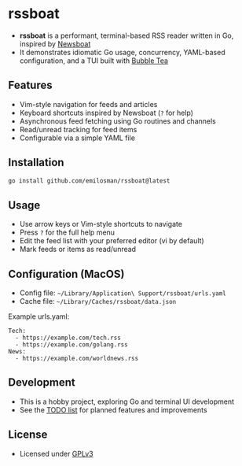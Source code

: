 # rssboat

- **rssboat** is a performant, terminal-based RSS reader written in Go, inspired by [Newsboat](https://github.com/newsboat/newsboat)
- It demonstrates idiomatic Go usage, concurrency, YAML-based configuration, and a TUI built with [Bubble Tea](https://github.com/charmbracelet/bubbletea)

## Features
- Vim-style navigation for feeds and articles  
- Keyboard shortcuts inspired by Newsboat (`?` for help)  
- Asynchronous feed fetching using Go routines and channels  
- Read/unread tracking for feed items  
- Configurable via a simple YAML file  

## Installation
```bash
go install github.com/emilosman/rssboat@latest
```

## Usage
- Use arrow keys or Vim-style shortcuts to navigate
- Press `?` for the full help menu
- Edit the feed list with your preferred editor (vi by default)
- Mark feeds or items as read/unread

## Configuration (MacOS)
- Config file: `~/Library/Application\ Support/rssboat/urls.yaml`
- Cache file: `~/Library/Caches/rssboat/data.json`

Example urls.yaml:
```
Tech:
  - https://example.com/tech.rss
  - https://example.com/golang.rss
News:
  - https://example.com/worldnews.rss
```

## Development
- This is a hobby project, exploring Go and terminal UI development
- See the [TODO list](./docs/todo.md) for planned features and improvements

## License
- Licensed under [GPLv3](./LICENSE)
